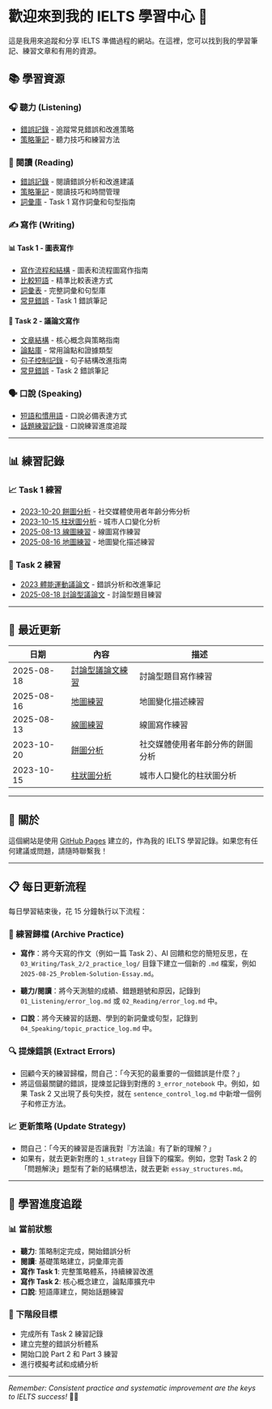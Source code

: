 # 歡迎來到我的 IELTS 學習中心 🎯

這是我用來追蹤和分享 IELTS 準備過程的網站。在這裡，您可以找到我的學習筆記、練習文章和有用的資源。

<!-- Build test: Fixed Jekyll build issues - removed all problematic files and references -->

## 📚 學習資源

### 🎧 聽力 (Listening)

- [錯誤記錄](01_Listening/error_log.html) - 追蹤常見錯誤和改進策略
- [策略筆記](01_Listening/strategy_notes.html) - 聽力技巧和練習方法

### 📖 閱讀 (Reading)

- [錯誤記錄](02_Reading/error_log.html) - 閱讀錯誤分析和改進建議
- [策略筆記](02_Reading/strategy_notes.html) - 閱讀技巧和時間管理
- [詞彙庫](02_Reading/vocabulary.html) - Task 1 寫作詞彙和句型指南

### ✍️ 寫作 (Writing)

#### 📊 Task 1 - 圖表寫作

- [寫作流程和結構](03_Writing/Task_1/1_strategy/structure_and_pipeline.html) - 圖表和流程圖寫作指南
- [比較短語](03_Writing/Task_1/1_strategy/comparison_phrases.html) - 精準比較表達方式
- [詞彙表](03_Writing/Task_1/1_strategy/vocabulary_master_sheet.html) - 完整詞彙和句型庫
- [常見錯誤](03_Writing/Task_1/3_error_notebook/common_errors.html) - Task 1 錯誤筆記

#### 📝 Task 2 - 議論文寫作

- [文章結構](03_Writing/Task_2/1_strategy/essay_structures.html) - 核心概念與策略指南
- [論點庫](03_Writing/Task_2/1_strategy/argument_bank.html) - 常用論點和證據類型
- [句子控制記錄](03_Writing/Task_2/3_error_notebook/sentence_control_log.html) - 句子結構改進指南
- [常見錯誤](03_Writing/Task_2/3_error_notebook/common_errors.html) - Task 2 錯誤筆記

### 🗣️ 口說 (Speaking)

- [短語和慣用語](04_Speaking/phrases_and_idioms.html) - 口說必備表達方式
- [話題練習記錄](04_Speaking/topic_practice_log.html) - 口說練習進度追蹤

---

## 📊 練習記錄

### 📈 Task 1 練習

- [2023-10-20 餅圖分析](03_Writing/Task_1/2_practice_log/2023-10-20_Pie-Chart-Analysis.html) - 社交媒體使用者年齡分佈分析
- [2023-10-15 柱狀圖分析](03_Writing/Task_1/2_practice_log/2023-10-15_Bar-Chart-Analysis.html) - 城市人口變化分析
- [2025-08-13 線圖練習](03_Writing/Task_1/2_practice_log/2025-08-13_Line-Chart-Practice.html) - 線圖寫作練習
- [2025-08-16 地圖練習](03_Writing/Task_1/2_practice_log/2025-08-16_Maps-Practice.html) - 地圖變化描述練習

### 📝 Task 2 練習

- [2023 體能運動議論文](03_Writing/Task_2/2_practice_log/2023-physical-exercise-essay-errors.html) - 錯誤分析和改進筆記
- [2025-08-18 討論型議論文](03_Writing/Task_2/2_practice_log/2025-08-18_Discussion-Essay-Practice.html) - 討論型題目練習

---

## 📅 最近更新

| 日期       | 內容                                                                                           | 描述                             |
| ---------- | ---------------------------------------------------------------------------------------------- | -------------------------------- |
| 2025-08-18 | [討論型議論文練習](03_Writing/Task_2/2_practice_log/2025-08-18_Discussion-Essay-Practice.html) | 討論型題目寫作練習               |
| 2025-08-16 | [地圖練習](03_Writing/Task_1/2_practice_log/2025-08-16_Maps-Practice.html)                     | 地圖變化描述練習                 |
| 2025-08-13 | [線圖練習](03_Writing/Task_1/2_practice_log/2025-08-13_Line-Chart-Practice.html)               | 線圖寫作練習                     |
| 2023-10-20 | [餅圖分析](03_Writing/Task_1/2_practice_log/2023-10-20_Pie-Chart-Analysis.html)                | 社交媒體使用者年齡分佈的餅圖分析 |
| 2023-10-15 | [柱狀圖分析](03_Writing/Task_1/2_practice_log/2023-10-15_Bar-Chart-Analysis.html)              | 城市人口變化的柱狀圖分析         |

---

## 🎯 關於

這個網站是使用 [GitHub Pages](https://pages.github.com/) 建立的，作為我的 IELTS 學習記錄。如果您有任何建議或問題，請隨時聯繫我！

---

## 📋 每日更新流程

每日學習結束後，花 15 分鐘執行以下流程：

### 📁 練習歸檔 (Archive Practice)

- **寫作**：將今天寫的作文（例如一篇 Task 2）、AI 回饋和您的簡短反思，在 `03_Writing/Task_2/2_practice_log/` 目錄下建立一個新的 `.md` 檔案，例如 `2025-08-25_Problem-Solution-Essay.md`。

- **聽力/閱讀**：將今天測驗的成績、錯題題號和原因，記錄到 `01_Listening/error_log.md` 或 `02_Reading/error_log.md` 中。

- **口說**：將今天練習的話題、學到的新詞彙或句型，記錄到 `04_Speaking/topic_practice_log.md` 中。

### 🔍 提煉錯誤 (Extract Errors)

- 回顧今天的練習歸檔，問自己：「今天犯的最重要的一個錯誤是什麼？」
- 將這個最關鍵的錯誤，提煉並記錄到對應的 `3_error_notebook` 中。例如，如果 Task 2 又出現了長句失控，就在 `sentence_control_log.md` 中新增一個例子和修正方法。

### 📈 更新策略 (Update Strategy)

- 問自己：「今天的練習是否讓我對『方法論』有了新的理解？」
- 如果有，就去更新對應的 `1_strategy` 目錄下的檔案。例如，您對 Task 2 的「問題解決」題型有了新的結構想法，就去更新 `essay_structures.md`。

---

## 🚀 學習進度追蹤

### 📊 當前狀態

- **聽力**: 策略制定完成，開始錯誤分析
- **閱讀**: 基礎策略建立，詞彙庫完善
- **寫作 Task 1**: 完整策略體系，持續練習改進
- **寫作 Task 2**: 核心概念建立，論點庫擴充中
- **口說**: 短語庫建立，開始話題練習

### 🎯 下階段目標

- 完成所有 Task 2 練習記錄
- 建立完整的錯誤分析體系
- 開始口說 Part 2 和 Part 3 練習
- 進行模擬考試和成績分析

---

_Remember: Consistent practice and systematic improvement are the keys to IELTS success!_ 🎯✨

